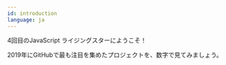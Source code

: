 ```yaml
---
id: introduction
language: ja
---
```


4回目のJavaScript ライジングスターにようこそ！

2019年にGitHubで最も注目を集めたプロジェクトを、数字で見てみましょう。
